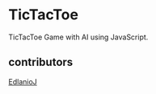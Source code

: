 # TicTacToe
TicTacToe Game with AI using JavaScript.
## contributors
[EdlanioJ](https://github.com/EdlanioJ)
